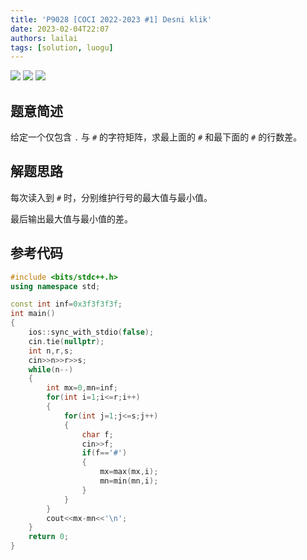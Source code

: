 ```yaml
---
title: 'P9028 [COCI 2022-2023 #1] Desni klik'
date: 2023-02-04T22:07
authors: lailai
tags: [solution, luogu]
---
```


[![](https://img.shields.io/badge/Luogu-P9028-blue?style=for-the-badge&logo=codeforces)](https://www.luogu.com.cn/problem/P9028)
[![](https://img.shields.io/badge/Luogu-Solution-blue?style=for-the-badge&logo=markdown)](https://www.luogu.com.cn/article/xezesh4u)
[![](https://img.shields.io/badge/lailai.one-Solution-blue?style=for-the-badge&logo=markdown)](https://lailai.one/blog/solution/P9028)

<!-- truncate -->

## 题意简述

给定一个仅包含 `.` 与 `#` 的字符矩阵，求最上面的 `#` 和最下面的 `#` 的行数差。

## 解题思路

每次读入到 `#` 时，分别维护行号的最大值与最小值。

最后输出最大值与最小值的差。

## 参考代码

```cpp
#include <bits/stdc++.h>
using namespace std;

const int inf=0x3f3f3f3f;
int main()
{
	ios::sync_with_stdio(false);
	cin.tie(nullptr);
	int n,r,s;
	cin>>n>>r>>s;
	while(n--)
	{
		int mx=0,mn=inf;
		for(int i=1;i<=r;i++)
		{
			for(int j=1;j<=s;j++)
			{
				char f;
				cin>>f;
				if(f=='#')
				{
					mx=max(mx,i);
					mn=min(mn,i);
				}
			}
		}
		cout<<mx-mn<<'\n';
	}
	return 0;
}
```
